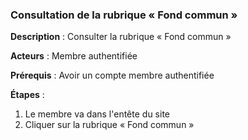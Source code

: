 ### **Consultation de la rubrique « Fond commun »** 

**Description** : Consulter la rubrique « Fond commun »

**Acteurs** : Membre authentifiée

**Prérequis** : Avoir un compte membre authentifiée

**Étapes** :

1.  Le membre va dans l'entête du site
2.  Cliquer sur la rubrique « Fond commun »
